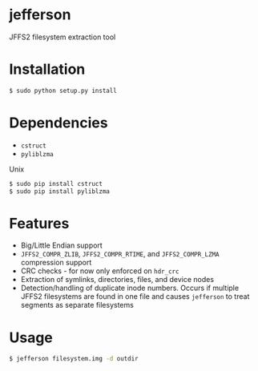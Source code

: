 # jefferson
JFFS2 filesystem extraction tool

Installation
============
```bash
$ sudo python setup.py install
```


Dependencies
============
- `cstruct`
- `pyliblzma`

Unix
```bash
$ sudo pip install cstruct
$ sudo pip install pyliblzma
```

Features
============
- Big/Little Endian support
- `JFFS2_COMPR_ZLIB`, `JFFS2_COMPR_RTIME`, and `JFFS2_COMPR_LZMA` compression support
- CRC checks - for now only enforced on `hdr_crc`
- Extraction of symlinks, directories, files, and device nodes
- Detection/handling of duplicate inode numbers. Occurs if multiple JFFS2 filesystems are found in one file and causes `jefferson` to treat segments as separate filesystems

Usage
============
```bash
$ jefferson filesystem.img -d outdir
```
